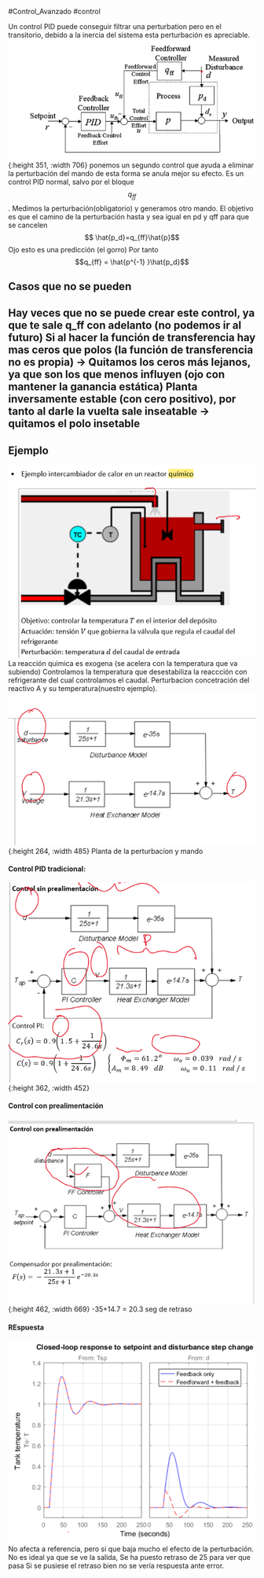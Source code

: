 #Control_Avanzado #control
 
Un control PID puede conseguir filtrar una perturbation pero en el transitorio, debido a la inercia del sistema esta perturbación es apreciable.
![image.png](../assets/image_1674564803826_0.png){:height 351, :width 706}
ponemos un segundo control que ayuda a eliminar la perturbación del mando de esta forma se anula mejor su efecto.
Es un control PID normal, salvo por el bloque $$q_{ff}$$. Medimos la perturbación(obligatorio) y generamos otro mando.
El objetivo es que el camino de la perturbación hasta y sea igual en pd y qff para que se cancelen
$$ \hat{p_d}=q_{ff}\hat{p}$$
Ojo esto es una predicción (el gorro)
Por tanto
$$q_{ff} = \hat{p^{-1} }\hat{p_d}$$
## Casos que no se pueden
Hay veces que no se puede crear este control, ya que te sale q_ff con adelanto (no podemos ir al futuro)
Si al hacer la función de transferencia hay mas ceros que polos (la función de transferencia no es propia) -> Quitamos los ceros más lejanos, ya que son los que menos influyen (ojo con mantener la ganancia estática)
Planta inversamente estable (con cero positivo), por tanto al darle la vuelta sale inseatable -> quitamos el polo insetable
-
## Ejemplo
![image.png](../assets/image_1674565582072_0.png)
La reacción quimica es exogena (se acelera con la temperatura que va subiendo)
Controlamos la temperatura que desestabiliza la reaccción con refrigerante  del cual controlamos el caudal.
Perturbacion concetración del reactivo A y su temperatura(nuestro ejemplo).
![image.png](../assets/image_1674565812675_0.png){:height 264, :width 485}
Planta de la perturbacíon y mando
#### Control PID tradicional:
![image.png](../assets/image_1674565854799_0.png){:height 362, :width 452}
#### Control con prealimentación
![image.png](../assets/image_1674565918524_0.png){:height 462, :width 669}
-35+14.7 = 20.3 seg de retraso
#### REspuesta
![image.png](../assets/image_1674566019042_0.png)
No afecta a referencia, pero si que baja mucho el efecto de la perturbación.
No es ideal ya que se ve la salida, Se ha puesto retraso de 25 para ver que pasa
Si se pusiese el retraso bien no se vería respuesta ante error.
